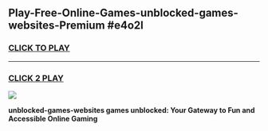 
## Play-Free-Online-Games-unblocked-games-websites-Premium #e4o2l
<h3>
<a href="https://premium.freeplayer.one?title=unblocked-games-websites&ref=8M">CLICK TO PLAY</a></h3>
<hr>

<h3>
<a href="https://premium.freeplayer.one?title=unblocked-games-websites&ref=8M">CLICK 2 PLAY</a>
  
</h3>

<a href="https://premium.freeplayer.one?title=unblocked-games-websites&ref=8M"><img src="https://clearcache.store/games.png"></a>


**unblocked-games-websites games unblocked: Your Gateway to Fun and Accessible Online Gaming**
